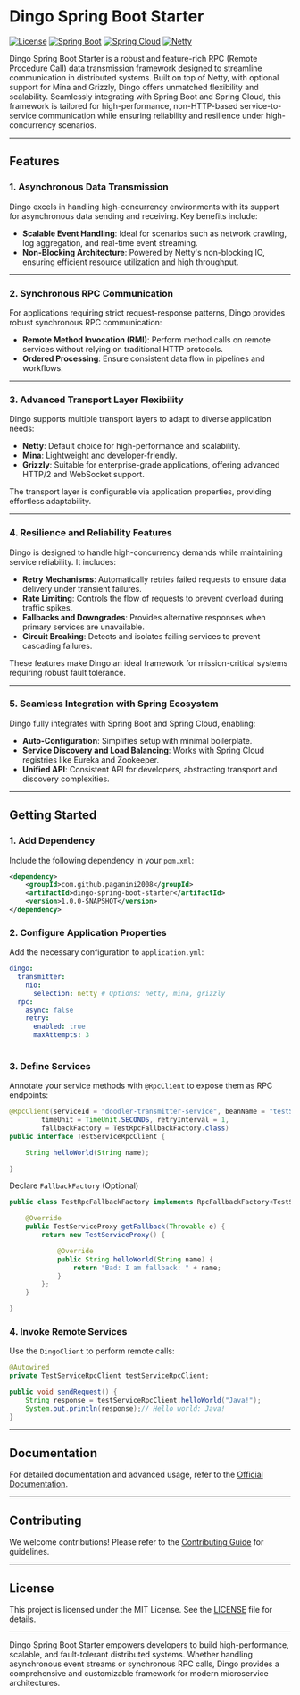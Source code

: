 
# Dingo Spring Boot Starter

[![License](https://img.shields.io/badge/license-MIT-blue.svg)](LICENSE)
[![Spring Boot](https://img.shields.io/badge/Spring%20Boot-Compatible-brightgreen.svg)](https://spring.io/projects/spring-boot)
[![Spring Cloud](https://img.shields.io/badge/Spring%20Cloud-Compatible-brightgreen.svg)](https://spring.io/projects/spring-cloud)
[![Netty](https://img.shields.io/badge/Netty-Based-brightgreen.svg)](https://netty.io/)

Dingo Spring Boot Starter is a robust and feature-rich RPC (Remote Procedure Call) data transmission framework designed to streamline communication in distributed systems. Built on top of Netty, with optional support for Mina and Grizzly, Dingo offers unmatched flexibility and scalability. Seamlessly integrating with Spring Boot and Spring Cloud, this framework is tailored for high-performance, non-HTTP-based service-to-service communication while ensuring reliability and resilience under high-concurrency scenarios.

---

## Features

### 1. Asynchronous Data Transmission
Dingo excels in handling high-concurrency environments with its support for asynchronous data sending and receiving. Key benefits include:
- **Scalable Event Handling**: Ideal for scenarios such as network crawling, log aggregation, and real-time event streaming.
- **Non-Blocking Architecture**: Powered by Netty's non-blocking IO, ensuring efficient resource utilization and high throughput.

---

### 2. Synchronous RPC Communication
For applications requiring strict request-response patterns, Dingo provides robust synchronous RPC communication:
- **Remote Method Invocation (RMI)**: Perform method calls on remote services without relying on traditional HTTP protocols.
- **Ordered Processing**: Ensure consistent data flow in pipelines and workflows.

---

### 3. Advanced Transport Layer Flexibility
Dingo supports multiple transport layers to adapt to diverse application needs:
- **Netty**: Default choice for high-performance and scalability.
- **Mina**: Lightweight and developer-friendly.
- **Grizzly**: Suitable for enterprise-grade applications, offering advanced HTTP/2 and WebSocket support.

The transport layer is configurable via application properties, providing effortless adaptability.

---

### 4. Resilience and Reliability Features
Dingo is designed to handle high-concurrency demands while maintaining service reliability. It includes:
- **Retry Mechanisms**: Automatically retries failed requests to ensure data delivery under transient failures.
- **Rate Limiting**: Controls the flow of requests to prevent overload during traffic spikes.
- **Fallbacks and Downgrades**: Provides alternative responses when primary services are unavailable.
- **Circuit Breaking**: Detects and isolates failing services to prevent cascading failures.

These features make Dingo an ideal framework for mission-critical systems requiring robust fault tolerance.

---

### 5. Seamless Integration with Spring Ecosystem
Dingo fully integrates with Spring Boot and Spring Cloud, enabling:
- **Auto-Configuration**: Simplifies setup with minimal boilerplate.
- **Service Discovery and Load Balancing**: Works with Spring Cloud registries like Eureka and Zookeeper.
- **Unified API**: Consistent API for developers, abstracting transport and discovery complexities.

---

## Getting Started

### 1. Add Dependency
Include the following dependency in your `pom.xml`:
```xml
<dependency>
    <groupId>com.github.paganini2008</groupId>
    <artifactId>dingo-spring-boot-starter</artifactId>
    <version>1.0.0-SNAPSHOT</version>
</dependency>
```

### 2. Configure Application Properties
Add the necessary configuration to `application.yml`:
```yaml
dingo:
  transmitter:
    nio:
      selection: netty # Options: netty, mina, grizzly
  rpc:
    async: false
    retry:
      enabled: true
      maxAttempts: 3
      
```

### 3. Define Services
Annotate your service methods with `@RpcClient` to expose them as RPC endpoints:
```java
@RpcClient(serviceId = "doodler-transmitter-service", beanName = "testService", timeout = 60,
        timeUnit = TimeUnit.SECONDS, retryInterval = 1,
        fallbackFactory = TestRpcFallbackFactory.class)
public interface TestServiceRpcClient {

    String helloWorld(String name);

}
```

Declare <code>FallbackFactory</code> (Optional)

```java
public class TestRpcFallbackFactory implements RpcFallbackFactory<TestServiceProxy> {

    @Override
    public TestServiceProxy getFallback(Throwable e) {
        return new TestServiceProxy() {

            @Override
            public String helloWorld(String name) {
                return "Bad: I am fallback: " + name;
            }
        };
    }

}
```

### 4. Invoke Remote Services
Use the `DingoClient` to perform remote calls:
```java
@Autowired
private TestServiceRpcClient testServiceRpcClient;

public void sendRequest() {
    String response = testServiceRpcClient.helloWorld("Java!");
    System.out.println(response);// Hello world: Java!
}
```

---

## Documentation
For detailed documentation and advanced usage, refer to the [Official Documentation](https://github.com/paganini2008/dingo-spring-boot-starter/wiki).

---

## Contributing
We welcome contributions! Please refer to the [Contributing Guide](CONTRIBUTING.md) for guidelines.

---

## License
This project is licensed under the MIT License. See the [LICENSE](LICENSE) file for details.

---

Dingo Spring Boot Starter empowers developers to build high-performance, scalable, and fault-tolerant distributed systems. Whether handling asynchronous event streams or synchronous RPC calls, Dingo provides a comprehensive and customizable framework for modern microservice architectures.
